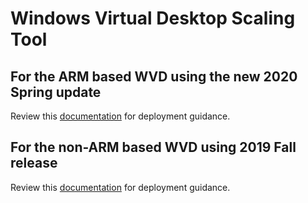 
# Windows Virtual Desktop Scaling Tool

## For the ARM based WVD using the new 2020 Spring update

Review this [documentation](https://docs.microsoft.com/en-us/azure/virtual-desktop/set-up-scaling-script) for deployment guidance.

## For the non-ARM based WVD using 2019 Fall release

Review this [documentation](https://docs.microsoft.com/en-us/azure/virtual-desktop/virtual-desktop-fall-2019/set-up-scaling-script) for deployment guidance.
